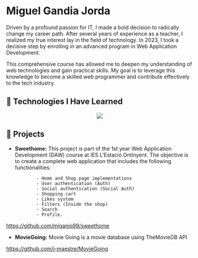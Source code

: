 # Miguel Gandia Jorda

Driven by a profound passion for IT, I made a bold decision to radically change my career path. After several years of experience as a teacher, I realized my true interest lay in the field of technology. In 2023, I took a decisive step by enrolling in an advanced program in Web Application Development. 

This comprehensive course has allowed me to deepen my understanding of web technologies and gain practical skills. My goal is to leverage this knowledge to become a skilled web programmer and contribute effectively to the tech industry.

## 🌟 Technologies I Have Learned
<div align="center">
  <a href="https://skillicons.dev" rel="nofollow">
    <img src="https://skillicons.dev/icons?i=css,html,jquery,js,php,mysql,mongodb,github,vscode,powershell" style="max-width: 100%;">
  </a>
</div>

## 🚀 Projects
- **Sweethome:** This project is part of the 1st year Web Application Development (DAW) course at IES L’Estació Ontinyent. The objective is to create a complete web application that includes the following functionalities:

              - Home and Shop page implementations
              - User authentication (Auth)
              - Social authentication (Social Auth)
              - Shopping cart
              - Likes system
              - Filters (Inside the shop)
              - Search
              - Profile.

https://github.com/miganjo99/sweethome


- **MovieGoing:** Movie Going is a movie database using TheMovieDB API

https://github.com/j-maestre/MovieGoing
